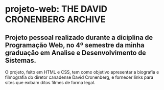 # projeto-web: THE DAVID CRONENBERG ARCHIVE
## Projeto pessoal realizado durante a diciplina de **Programação Web**, no 4º semestre da minha graduação em Analise e Desenvolvimento de Sistemas.

O projeto, feito em HTML e CSS, tem como objetivo apresentar a biografia e filmografia do diretor canadense David Cronenberg, e fornecer links para sites que exibam ditos filmes de forma legal.
